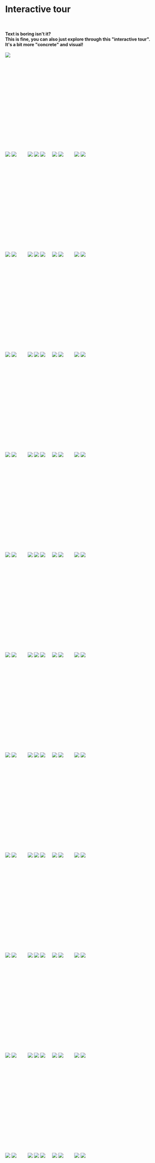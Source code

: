 # Interactive tour

<br><br>
<b>Text is boring isn't it?</b>  
<b>This is fine, you can also just explore through this "interactive tour".</b>  
<b>It's a bit more "concrete" and visual!</b>
<br><br>
<a href="https://github.com/pl453s/linux-mint-gnome/blob/main/github/tour.md#1msd"><img src="begin.png"></a>

<br><br><br><br><br><br><br><br><br><br><br><br><br><br><br><br>

<span id="1whl">
  <a href="https://github.com/pl453s/linux-mint-gnome/blob/main/github/tour.md#1whl"><img src="back_inactive.png"></a>
  <a href="https://github.com/pl453s/linux-mint-gnome/blob/main/github/tour.md#2whl"><img src="next.png"></a>
  &emsp;&emsp;
  <a href="https://github.com/pl453s/linux-mint-gnome/blob/main/github/tour.md#1whl"><img src="panel_on_inactive.png"></a>
  <a href="https://github.com/pl453s/linux-mint-gnome/blob/main/github/tour.md#1whl"><img src="dock_off_inactive.png"></a>
  <a href="https://github.com/pl453s/linux-mint-gnome/blob/main/github/tour.md#1whl"><img src="dash_off_inactive.png"></a>
  &emsp;
  <a href="https://github.com/pl453s/linux-mint-gnome/blob/main/github/tour.md#1whl"><img src="icons_off_inactive.png"></a>
  <a href="https://github.com/pl453s/linux-mint-gnome/blob/main/github/tour.md#1whl"><img src="dark_off_inactive.png"></a>
  &emsp;&emsp;
  <a href="https://github.com/pl453s/linux-mint-gnome"><img src="exit.png"></a>
  <img src="1.png">
</span>

<br><br><br><br><br><br><br><br><br><br><br><br><br><br><br><br>

<span id="1whd">
  <a href="https://github.com/pl453s/linux-mint-gnome/blob/main/github/tour.md#1whd"><img src="back_inactive.png"></a>
  <a href="https://github.com/pl453s/linux-mint-gnome/blob/main/github/tour.md#2whd"><img src="next.png"></a>
  &emsp;&emsp;
  <a href="https://github.com/pl453s/linux-mint-gnome/blob/main/github/tour.md#1whd"><img src="panel_on_inactive.png"></a>
  <a href="https://github.com/pl453s/linux-mint-gnome/blob/main/github/tour.md#1whd"><img src="dock_off_inactive.png"></a>
  <a href="https://github.com/pl453s/linux-mint-gnome/blob/main/github/tour.md#1whd"><img src="dash_off_inactive.png"></a>
  &emsp;
  <a href="https://github.com/pl453s/linux-mint-gnome/blob/main/github/tour.md#1whd"><img src="icons_off_inactive.png"></a>
  <a href="https://github.com/pl453s/linux-mint-gnome/blob/main/github/tour.md#1whd"><img src="dark_on_inactive.png"></a>
  &emsp;&emsp;
  <a href="https://github.com/pl453s/linux-mint-gnome"><img src="exit.png"></a>
  <img src="1.png">
</span>

<br><br><br><br><br><br><br><br><br><br><br><br><br><br><br><br>

<span id="1wsl">
  <a href="https://github.com/pl453s/linux-mint-gnome/blob/main/github/tour.md#1wsl"><img src="back_inactive.png"></a>
  <a href="https://github.com/pl453s/linux-mint-gnome/blob/main/github/tour.md#2wsl"><img src="next.png"></a>
  &emsp;&emsp;
  <a href="https://github.com/pl453s/linux-mint-gnome/blob/main/github/tour.md#1wsl"><img src="panel_on_inactive.png"></a>
  <a href="https://github.com/pl453s/linux-mint-gnome/blob/main/github/tour.md#1wsl"><img src="dock_off_inactive.png"></a>
  <a href="https://github.com/pl453s/linux-mint-gnome/blob/main/github/tour.md#1wsl"><img src="dash_off_inactive.png"></a>
  &emsp;
  <a href="https://github.com/pl453s/linux-mint-gnome/blob/main/github/tour.md#1wsl"><img src="icons_on_inactive.png"></a>
  <a href="https://github.com/pl453s/linux-mint-gnome/blob/main/github/tour.md#1wsl"><img src="dark_off_inactive.png"></a>
  &emsp;&emsp;
  <a href="https://github.com/pl453s/linux-mint-gnome"><img src="exit.png"></a>
  <img src="1.png">
</span>

<br><br><br><br><br><br><br><br><br><br><br><br><br><br><br><br>

<span id="1wsd">
  <a href="https://github.com/pl453s/linux-mint-gnome/blob/main/github/tour.md#1wsd"><img src="back_inactive.png"></a>
  <a href="https://github.com/pl453s/linux-mint-gnome/blob/main/github/tour.md#2wsd"><img src="next.png"></a>
  &emsp;&emsp;
  <a href="https://github.com/pl453s/linux-mint-gnome/blob/main/github/tour.md#1wsd"><img src="panel_on_inactive.png"></a>
  <a href="https://github.com/pl453s/linux-mint-gnome/blob/main/github/tour.md#1wsd"><img src="dock_off_inactive.png"></a>
  <a href="https://github.com/pl453s/linux-mint-gnome/blob/main/github/tour.md#1wsd"><img src="dash_off_inactive.png"></a>
  &emsp;
  <a href="https://github.com/pl453s/linux-mint-gnome/blob/main/github/tour.md#1wsd"><img src="icons_on_inactive.png"></a>
  <a href="https://github.com/pl453s/linux-mint-gnome/blob/main/github/tour.md#1wsd"><img src="dark_on_inactive.png"></a>
  &emsp;&emsp;
  <a href="https://github.com/pl453s/linux-mint-gnome"><img src="exit.png"></a>
  <img src="1.png">
</span>

<br><br><br><br><br><br><br><br><br><br><br><br><br><br><br><br>

<span id="1mhl">
  <a href="https://github.com/pl453s/linux-mint-gnome/blob/main/github/tour.md#1mhl"><img src="back_inactive.png"></a>
  <a href="https://github.com/pl453s/linux-mint-gnome/blob/main/github/tour.md#2mhl"><img src="next.png"></a>
  &emsp;&emsp;
  <a href="https://github.com/pl453s/linux-mint-gnome/blob/main/github/tour.md#1mhl"><img src="panel_off_inactive.png"></a>
  <a href="https://github.com/pl453s/linux-mint-gnome/blob/main/github/tour.md#1mhl"><img src="dock_on_inactive.png"></a>
  <a href="https://github.com/pl453s/linux-mint-gnome/blob/main/github/tour.md#1mhl"><img src="dash_off_inactive.png"></a>
  &emsp;
  <a href="https://github.com/pl453s/linux-mint-gnome/blob/main/github/tour.md#1mhl"><img src="icons_off_inactive.png"></a>
  <a href="https://github.com/pl453s/linux-mint-gnome/blob/main/github/tour.md#1mhl"><img src="dark_off_inactive.png"></a>
  &emsp;&emsp;
  <a href="https://github.com/pl453s/linux-mint-gnome"><img src="exit.png"></a>
  <img src="1.png">
</span>

<br><br><br><br><br><br><br><br><br><br><br><br><br><br><br><br>

<span id="1mhd">
  <a href="https://github.com/pl453s/linux-mint-gnome/blob/main/github/tour.md#1mhd"><img src="back_inactive.png"></a>
  <a href="https://github.com/pl453s/linux-mint-gnome/blob/main/github/tour.md#2mhd"><img src="next.png"></a>
  &emsp;&emsp;
  <a href="https://github.com/pl453s/linux-mint-gnome/blob/main/github/tour.md#1mhd"><img src="panel_off_inactive.png"></a>
  <a href="https://github.com/pl453s/linux-mint-gnome/blob/main/github/tour.md#1mhd"><img src="dock_on_inactive.png"></a>
  <a href="https://github.com/pl453s/linux-mint-gnome/blob/main/github/tour.md#1mhd"><img src="dash_off_inactive.png"></a>
  &emsp;
  <a href="https://github.com/pl453s/linux-mint-gnome/blob/main/github/tour.md#1mhd"><img src="icons_off_inactive.png"></a>
  <a href="https://github.com/pl453s/linux-mint-gnome/blob/main/github/tour.md#1mhd"><img src="dark_on_inactive.png"></a>
  &emsp;&emsp;
  <a href="https://github.com/pl453s/linux-mint-gnome"><img src="exit.png"></a>
  <img src="1.png">
</span>

<br><br><br><br><br><br><br><br><br><br><br><br><br><br><br><br>

<span id="1msl">
  <a href="https://github.com/pl453s/linux-mint-gnome/blob/main/github/tour.md#1msl"><img src="back_inactive.png"></a>
  <a href="https://github.com/pl453s/linux-mint-gnome/blob/main/github/tour.md#2msl"><img src="next.png"></a>
  &emsp;&emsp;
  <a href="https://github.com/pl453s/linux-mint-gnome/blob/main/github/tour.md#1msl"><img src="panel_off_inactive.png"></a>
  <a href="https://github.com/pl453s/linux-mint-gnome/blob/main/github/tour.md#1msl"><img src="dock_on_inactive.png"></a>
  <a href="https://github.com/pl453s/linux-mint-gnome/blob/main/github/tour.md#1msl"><img src="dash_off_inactive.png"></a>
  &emsp;
  <a href="https://github.com/pl453s/linux-mint-gnome/blob/main/github/tour.md#1msl"><img src="icons_on_inactive.png"></a>
  <a href="https://github.com/pl453s/linux-mint-gnome/blob/main/github/tour.md#1msl"><img src="dark_off_inactive.png"></a>
  &emsp;&emsp;
  <a href="https://github.com/pl453s/linux-mint-gnome"><img src="exit.png"></a>
  <img src="1.png">
</span>

<br><br><br><br><br><br><br><br><br><br><br><br><br><br><br><br>

<span id="1msd">
  <a href="https://github.com/pl453s/linux-mint-gnome/blob/main/github/tour.md#1msd"><img src="back_inactive.png"></a>
  <a href="https://github.com/pl453s/linux-mint-gnome/blob/main/github/tour.md#2msd"><img src="next.png"></a>
  &emsp;&emsp;
  <a href="https://github.com/pl453s/linux-mint-gnome/blob/main/github/tour.md#1msd"><img src="panel_off_inactive.png"></a>
  <a href="https://github.com/pl453s/linux-mint-gnome/blob/main/github/tour.md#1msd"><img src="dock_on_inactive.png"></a>
  <a href="https://github.com/pl453s/linux-mint-gnome/blob/main/github/tour.md#1msd"><img src="dash_off_inactive.png"></a>
  &emsp;
  <a href="https://github.com/pl453s/linux-mint-gnome/blob/main/github/tour.md#1msd"><img src="icons_on_inactive.png"></a>
  <a href="https://github.com/pl453s/linux-mint-gnome/blob/main/github/tour.md#1msd"><img src="dark_on_inactive.png"></a>
  &emsp;&emsp;
  <a href="https://github.com/pl453s/linux-mint-gnome"><img src="exit.png"></a>
  <img src="1.png">
</span>

<br><br><br><br><br><br><br><br><br><br><br><br><br><br><br><br>

<span id="1ghl">
  <a href="https://github.com/pl453s/linux-mint-gnome/blob/main/github/tour.md#1ghl"><img src="back_inactive.png"></a>
  <a href="https://github.com/pl453s/linux-mint-gnome/blob/main/github/tour.md#2ghl"><img src="next.png"></a>
  &emsp;&emsp;
  <a href="https://github.com/pl453s/linux-mint-gnome/blob/main/github/tour.md#1ghl"><img src="panel_off_inactive.png"></a>
  <a href="https://github.com/pl453s/linux-mint-gnome/blob/main/github/tour.md#1ghl"><img src="dock_off_inactive.png"></a>
  <a href="https://github.com/pl453s/linux-mint-gnome/blob/main/github/tour.md#1ghl"><img src="dash_on_inactive.png"></a>
  &emsp;
  <a href="https://github.com/pl453s/linux-mint-gnome/blob/main/github/tour.md#1ghl"><img src="icons_off_inactive.png"></a>
  <a href="https://github.com/pl453s/linux-mint-gnome/blob/main/github/tour.md#1ghl"><img src="dark_off_inactive.png"></a>
  &emsp;&emsp;
  <a href="https://github.com/pl453s/linux-mint-gnome"><img src="exit.png"></a>
  <img src="1.png">
</span>

<br><br><br><br><br><br><br><br><br><br><br><br><br><br><br><br>

<span id="1ghd">
  <a href="https://github.com/pl453s/linux-mint-gnome/blob/main/github/tour.md#1ghd"><img src="back_inactive.png"></a>
  <a href="https://github.com/pl453s/linux-mint-gnome/blob/main/github/tour.md#2ghd"><img src="next.png"></a>
  &emsp;&emsp;
  <a href="https://github.com/pl453s/linux-mint-gnome/blob/main/github/tour.md#1ghd"><img src="panel_off_inactive.png"></a>
  <a href="https://github.com/pl453s/linux-mint-gnome/blob/main/github/tour.md#1ghd"><img src="dock_off_inactive.png"></a>
  <a href="https://github.com/pl453s/linux-mint-gnome/blob/main/github/tour.md#1ghd"><img src="dash_on_inactive.png"></a>
  &emsp;
  <a href="https://github.com/pl453s/linux-mint-gnome/blob/main/github/tour.md#1ghd"><img src="icons_off_inactive.png"></a>
  <a href="https://github.com/pl453s/linux-mint-gnome/blob/main/github/tour.md#1ghd"><img src="dark_on_inactive.png"></a>
  &emsp;&emsp;
  <a href="https://github.com/pl453s/linux-mint-gnome"><img src="exit.png"></a>
  <img src="1.png">
</span>

<br><br><br><br><br><br><br><br><br><br><br><br><br><br><br><br>

<span id="1gsl">
  <a href="https://github.com/pl453s/linux-mint-gnome/blob/main/github/tour.md#1gsl"><img src="back_inactive.png"></a>
  <a href="https://github.com/pl453s/linux-mint-gnome/blob/main/github/tour.md#2gsl"><img src="next.png"></a>
  &emsp;&emsp;
  <a href="https://github.com/pl453s/linux-mint-gnome/blob/main/github/tour.md#1gsl"><img src="panel_off_inactive.png"></a>
  <a href="https://github.com/pl453s/linux-mint-gnome/blob/main/github/tour.md#1gsl"><img src="dock_off_inactive.png"></a>
  <a href="https://github.com/pl453s/linux-mint-gnome/blob/main/github/tour.md#1gsl"><img src="dash_on_inactive.png"></a>
  &emsp;
  <a href="https://github.com/pl453s/linux-mint-gnome/blob/main/github/tour.md#1gsl"><img src="icons_on_inactive.png"></a>
  <a href="https://github.com/pl453s/linux-mint-gnome/blob/main/github/tour.md#1gsl"><img src="dark_off_inactive.png"></a>
  &emsp;&emsp;
  <a href="https://github.com/pl453s/linux-mint-gnome"><img src="exit.png"></a>
  <img src="1.png">
</span>

<br><br><br><br><br><br><br><br><br><br><br><br><br><br><br><br>

<span id="1gsd">
  <a href="https://github.com/pl453s/linux-mint-gnome/blob/main/github/tour.md#1gsd"><img src="back_inactive.png"></a>
  <a href="https://github.com/pl453s/linux-mint-gnome/blob/main/github/tour.md#2gsd"><img src="next.png"></a>
  &emsp;&emsp;
  <a href="https://github.com/pl453s/linux-mint-gnome/blob/main/github/tour.md#1gsd"><img src="panel_off_inactive.png"></a>
  <a href="https://github.com/pl453s/linux-mint-gnome/blob/main/github/tour.md#1gsd"><img src="dock_off_inactive.png"></a>
  <a href="https://github.com/pl453s/linux-mint-gnome/blob/main/github/tour.md#1gsd"><img src="dash_on_inactive.png"></a>
  &emsp;
  <a href="https://github.com/pl453s/linux-mint-gnome/blob/main/github/tour.md#1gsd"><img src="icons_on_inactive.png"></a>
  <a href="https://github.com/pl453s/linux-mint-gnome/blob/main/github/tour.md#1gsd"><img src="dark_on_inactive.png"></a>
  &emsp;&emsp;
  <a href="https://github.com/pl453s/linux-mint-gnome"><img src="exit.png"></a>
  <img src="1.png">
</span>

<br><br><br><br><br><br><br><br><br><br><br><br><br><br><br><br>

<span id="2whl">
  <a href="https://github.com/pl453s/linux-mint-gnome/blob/main/github/tour.md#1whl"><img src="back.png"></a>
  <a href="https://github.com/pl453s/linux-mint-gnome/blob/main/github/tour.md#3whl"><img src="next.png"></a>
  &emsp;&emsp;
  <a href="https://github.com/pl453s/linux-mint-gnome/blob/main/github/tour.md#2whl"><img src="panel_on_inactive.png"></a>
  <a href="https://github.com/pl453s/linux-mint-gnome/blob/main/github/tour.md#2whl"><img src="dock_off_inactive.png"></a>
  <a href="https://github.com/pl453s/linux-mint-gnome/blob/main/github/tour.md#2whl"><img src="dash_off_inactive.png"></a>
  &emsp;
  <a href="https://github.com/pl453s/linux-mint-gnome/blob/main/github/tour.md#2whl"><img src="icons_off_inactive.png"></a>
  <a href="https://github.com/pl453s/linux-mint-gnome/blob/main/github/tour.md#2whl"><img src="dark_off_inactive.png"></a>
  &emsp;&emsp;
  <a href="https://github.com/pl453s/linux-mint-gnome"><img src="exit.png"></a>
  <img src="2.png">
</span>

<br><br><br><br><br><br><br><br><br><br><br><br><br><br><br><br>

<span id="2whd">
  <a href="https://github.com/pl453s/linux-mint-gnome/blob/main/github/tour.md#1whd"><img src="back.png"></a>
  <a href="https://github.com/pl453s/linux-mint-gnome/blob/main/github/tour.md#3whd"><img src="next.png"></a>
  &emsp;&emsp;
  <a href="https://github.com/pl453s/linux-mint-gnome/blob/main/github/tour.md#2whd"><img src="panel_on_inactive.png"></a>
  <a href="https://github.com/pl453s/linux-mint-gnome/blob/main/github/tour.md#2whd"><img src="dock_off_inactive.png"></a>
  <a href="https://github.com/pl453s/linux-mint-gnome/blob/main/github/tour.md#2whd"><img src="dash_off_inactive.png"></a>
  &emsp;
  <a href="https://github.com/pl453s/linux-mint-gnome/blob/main/github/tour.md#2whd"><img src="icons_off_inactive.png"></a>
  <a href="https://github.com/pl453s/linux-mint-gnome/blob/main/github/tour.md#2whd"><img src="dark_on_inactive.png"></a>
  &emsp;&emsp;
  <a href="https://github.com/pl453s/linux-mint-gnome"><img src="exit.png"></a>
  <img src="2.png">
</span>

<br><br><br><br><br><br><br><br><br><br><br><br><br><br><br><br>

<span id="2wsl">
  <a href="https://github.com/pl453s/linux-mint-gnome/blob/main/github/tour.md#1wsl"><img src="back.png"></a>
  <a href="https://github.com/pl453s/linux-mint-gnome/blob/main/github/tour.md#3wsl"><img src="next.png"></a>
  &emsp;&emsp;
  <a href="https://github.com/pl453s/linux-mint-gnome/blob/main/github/tour.md#2wsl"><img src="panel_on_inactive.png"></a>
  <a href="https://github.com/pl453s/linux-mint-gnome/blob/main/github/tour.md#2wsl"><img src="dock_off_inactive.png"></a>
  <a href="https://github.com/pl453s/linux-mint-gnome/blob/main/github/tour.md#2wsl"><img src="dash_off_inactive.png"></a>
  &emsp;
  <a href="https://github.com/pl453s/linux-mint-gnome/blob/main/github/tour.md#2wsl"><img src="icons_on_inactive.png"></a>
  <a href="https://github.com/pl453s/linux-mint-gnome/blob/main/github/tour.md#2wsl"><img src="dark_off_inactive.png"></a>
  &emsp;&emsp;
  <a href="https://github.com/pl453s/linux-mint-gnome"><img src="exit.png"></a>
  <img src="2.png">
</span>

<br><br><br><br><br><br><br><br><br><br><br><br><br><br><br><br>

<span id="2wsd">
  <a href="https://github.com/pl453s/linux-mint-gnome/blob/main/github/tour.md#1wsd"><img src="back.png"></a>
  <a href="https://github.com/pl453s/linux-mint-gnome/blob/main/github/tour.md#3wsd"><img src="next.png"></a>
  &emsp;&emsp;
  <a href="https://github.com/pl453s/linux-mint-gnome/blob/main/github/tour.md#2wsd"><img src="panel_on_inactive.png"></a>
  <a href="https://github.com/pl453s/linux-mint-gnome/blob/main/github/tour.md#2wsd"><img src="dock_off_inactive.png"></a>
  <a href="https://github.com/pl453s/linux-mint-gnome/blob/main/github/tour.md#2wsd"><img src="dash_off_inactive.png"></a>
  &emsp;
  <a href="https://github.com/pl453s/linux-mint-gnome/blob/main/github/tour.md#2wsd"><img src="icons_on_inactive.png"></a>
  <a href="https://github.com/pl453s/linux-mint-gnome/blob/main/github/tour.md#2wsd"><img src="dark_on_inactive.png"></a>
  &emsp;&emsp;
  <a href="https://github.com/pl453s/linux-mint-gnome"><img src="exit.png"></a>
  <img src="2.png">
</span>

<br><br><br><br><br><br><br><br><br><br><br><br><br><br><br><br>

<span id="2mhl">
  <a href="https://github.com/pl453s/linux-mint-gnome/blob/main/github/tour.md#1mhl"><img src="back.png"></a>
  <a href="https://github.com/pl453s/linux-mint-gnome/blob/main/github/tour.md#3mhl"><img src="next.png"></a>
  &emsp;&emsp;
  <a href="https://github.com/pl453s/linux-mint-gnome/blob/main/github/tour.md#2mhl"><img src="panel_off_inactive.png"></a>
  <a href="https://github.com/pl453s/linux-mint-gnome/blob/main/github/tour.md#2mhl"><img src="dock_on_inactive.png"></a>
  <a href="https://github.com/pl453s/linux-mint-gnome/blob/main/github/tour.md#2mhl"><img src="dash_off_inactive.png"></a>
  &emsp;
  <a href="https://github.com/pl453s/linux-mint-gnome/blob/main/github/tour.md#2mhl"><img src="icons_off_inactive.png"></a>
  <a href="https://github.com/pl453s/linux-mint-gnome/blob/main/github/tour.md#2mhl"><img src="dark_off_inactive.png"></a>
  &emsp;&emsp;
  <a href="https://github.com/pl453s/linux-mint-gnome"><img src="exit.png"></a>
  <img src="2.png">
</span>

<br><br><br><br><br><br><br><br><br><br><br><br><br><br><br><br>

<span id="2mhd">
  <a href="https://github.com/pl453s/linux-mint-gnome/blob/main/github/tour.md#1mhd"><img src="back.png"></a>
  <a href="https://github.com/pl453s/linux-mint-gnome/blob/main/github/tour.md#3mhd"><img src="next.png"></a>
  &emsp;&emsp;
  <a href="https://github.com/pl453s/linux-mint-gnome/blob/main/github/tour.md#2mhd"><img src="panel_off_inactive.png"></a>
  <a href="https://github.com/pl453s/linux-mint-gnome/blob/main/github/tour.md#2mhd"><img src="dock_on_inactive.png"></a>
  <a href="https://github.com/pl453s/linux-mint-gnome/blob/main/github/tour.md#2mhd"><img src="dash_off_inactive.png"></a>
  &emsp;
  <a href="https://github.com/pl453s/linux-mint-gnome/blob/main/github/tour.md#2mhd"><img src="icons_off_inactive.png"></a>
  <a href="https://github.com/pl453s/linux-mint-gnome/blob/main/github/tour.md#2mhd"><img src="dark_on_inactive.png"></a>
  &emsp;&emsp;
  <a href="https://github.com/pl453s/linux-mint-gnome"><img src="exit.png"></a>
  <img src="2.png">
</span>

<br><br><br><br><br><br><br><br><br><br><br><br><br><br><br><br>

<span id="2msl">
  <a href="https://github.com/pl453s/linux-mint-gnome/blob/main/github/tour.md#1msl"><img src="back.png"></a>
  <a href="https://github.com/pl453s/linux-mint-gnome/blob/main/github/tour.md#3msl"><img src="next.png"></a>
  &emsp;&emsp;
  <a href="https://github.com/pl453s/linux-mint-gnome/blob/main/github/tour.md#2msl"><img src="panel_off_inactive.png"></a>
  <a href="https://github.com/pl453s/linux-mint-gnome/blob/main/github/tour.md#2msl"><img src="dock_on_inactive.png"></a>
  <a href="https://github.com/pl453s/linux-mint-gnome/blob/main/github/tour.md#2msl"><img src="dash_off_inactive.png"></a>
  &emsp;
  <a href="https://github.com/pl453s/linux-mint-gnome/blob/main/github/tour.md#2msl"><img src="icons_on_inactive.png"></a>
  <a href="https://github.com/pl453s/linux-mint-gnome/blob/main/github/tour.md#2msl"><img src="dark_off_inactive.png"></a>
  &emsp;&emsp;
  <a href="https://github.com/pl453s/linux-mint-gnome"><img src="exit.png"></a>
  <img src="2.png">
</span>

<br><br><br><br><br><br><br><br><br><br><br><br><br><br><br><br>

<span id="2msd">
  <a href="https://github.com/pl453s/linux-mint-gnome/blob/main/github/tour.md#1msd"><img src="back.png"></a>
  <a href="https://github.com/pl453s/linux-mint-gnome/blob/main/github/tour.md#3msd"><img src="next.png"></a>
  &emsp;&emsp;
  <a href="https://github.com/pl453s/linux-mint-gnome/blob/main/github/tour.md#2msd"><img src="panel_off_inactive.png"></a>
  <a href="https://github.com/pl453s/linux-mint-gnome/blob/main/github/tour.md#2msd"><img src="dock_on_inactive.png"></a>
  <a href="https://github.com/pl453s/linux-mint-gnome/blob/main/github/tour.md#2msd"><img src="dash_off_inactive.png"></a>
  &emsp;
  <a href="https://github.com/pl453s/linux-mint-gnome/blob/main/github/tour.md#2msd"><img src="icons_on_inactive.png"></a>
  <a href="https://github.com/pl453s/linux-mint-gnome/blob/main/github/tour.md#2msd"><img src="dark_on_inactive.png"></a>
  &emsp;&emsp;
  <a href="https://github.com/pl453s/linux-mint-gnome"><img src="exit.png"></a>
  <img src="2.png">
</span>

<br><br><br><br><br><br><br><br><br><br><br><br><br><br><br><br>

<span id="2ghl">
  <a href="https://github.com/pl453s/linux-mint-gnome/blob/main/github/tour.md#1ghl"><img src="back.png"></a>
  <a href="https://github.com/pl453s/linux-mint-gnome/blob/main/github/tour.md#3ghl"><img src="next.png"></a>
  &emsp;&emsp;
  <a href="https://github.com/pl453s/linux-mint-gnome/blob/main/github/tour.md#2ghl"><img src="panel_off_inactive.png"></a>
  <a href="https://github.com/pl453s/linux-mint-gnome/blob/main/github/tour.md#2ghl"><img src="dock_off_inactive.png"></a>
  <a href="https://github.com/pl453s/linux-mint-gnome/blob/main/github/tour.md#2ghl"><img src="dash_on_inactive.png"></a>
  &emsp;
  <a href="https://github.com/pl453s/linux-mint-gnome/blob/main/github/tour.md#2ghl"><img src="icons_off_inactive.png"></a>
  <a href="https://github.com/pl453s/linux-mint-gnome/blob/main/github/tour.md#2ghl"><img src="dark_off_inactive.png"></a>
  &emsp;&emsp;
  <a href="https://github.com/pl453s/linux-mint-gnome"><img src="exit.png"></a>
  <img src="2.png">
</span>

<br><br><br><br><br><br><br><br><br><br><br><br><br><br><br><br>

<span id="2ghd">
  <a href="https://github.com/pl453s/linux-mint-gnome/blob/main/github/tour.md#1ghd"><img src="back.png"></a>
  <a href="https://github.com/pl453s/linux-mint-gnome/blob/main/github/tour.md#3ghd"><img src="next.png"></a>
  &emsp;&emsp;
  <a href="https://github.com/pl453s/linux-mint-gnome/blob/main/github/tour.md#2ghd"><img src="panel_off_inactive.png"></a>
  <a href="https://github.com/pl453s/linux-mint-gnome/blob/main/github/tour.md#2ghd"><img src="dock_off_inactive.png"></a>
  <a href="https://github.com/pl453s/linux-mint-gnome/blob/main/github/tour.md#2ghd"><img src="dash_on_inactive.png"></a>
  &emsp;
  <a href="https://github.com/pl453s/linux-mint-gnome/blob/main/github/tour.md#2ghd"><img src="icons_off_inactive.png"></a>
  <a href="https://github.com/pl453s/linux-mint-gnome/blob/main/github/tour.md#2ghd"><img src="dark_on_inactive.png"></a>
  &emsp;&emsp;
  <a href="https://github.com/pl453s/linux-mint-gnome"><img src="exit.png"></a>
  <img src="2.png">
</span>

<br><br><br><br><br><br><br><br><br><br><br><br><br><br><br><br>

<span id="2gsl">
  <a href="https://github.com/pl453s/linux-mint-gnome/blob/main/github/tour.md#1gsl"><img src="back.png"></a>
  <a href="https://github.com/pl453s/linux-mint-gnome/blob/main/github/tour.md#3gsl"><img src="next.png"></a>
  &emsp;&emsp;
  <a href="https://github.com/pl453s/linux-mint-gnome/blob/main/github/tour.md#2gsl"><img src="panel_off_inactive.png"></a>
  <a href="https://github.com/pl453s/linux-mint-gnome/blob/main/github/tour.md#2gsl"><img src="dock_off_inactive.png"></a>
  <a href="https://github.com/pl453s/linux-mint-gnome/blob/main/github/tour.md#2gsl"><img src="dash_on_inactive.png"></a>
  &emsp;
  <a href="https://github.com/pl453s/linux-mint-gnome/blob/main/github/tour.md#2gsl"><img src="icons_on_inactive.png"></a>
  <a href="https://github.com/pl453s/linux-mint-gnome/blob/main/github/tour.md#2gsl"><img src="dark_off_inactive.png"></a>
  &emsp;&emsp;
  <a href="https://github.com/pl453s/linux-mint-gnome"><img src="exit.png"></a>
  <img src="2.png">
</span>

<br><br><br><br><br><br><br><br><br><br><br><br><br><br><br><br>

<span id="2gsd">
  <a href="https://github.com/pl453s/linux-mint-gnome/blob/main/github/tour.md#1gsd"><img src="back.png"></a>
  <a href="https://github.com/pl453s/linux-mint-gnome/blob/main/github/tour.md#3gsd"><img src="next.png"></a>
  &emsp;&emsp;
  <a href="https://github.com/pl453s/linux-mint-gnome/blob/main/github/tour.md#2gsd"><img src="panel_off_inactive.png"></a>
  <a href="https://github.com/pl453s/linux-mint-gnome/blob/main/github/tour.md#2gsd"><img src="dock_off_inactive.png"></a>
  <a href="https://github.com/pl453s/linux-mint-gnome/blob/main/github/tour.md#2gsd"><img src="dash_on_inactive.png"></a>
  &emsp;
  <a href="https://github.com/pl453s/linux-mint-gnome/blob/main/github/tour.md#2gsd"><img src="icons_on_inactive.png"></a>
  <a href="https://github.com/pl453s/linux-mint-gnome/blob/main/github/tour.md#2gsd"><img src="dark_on_inactive.png"></a>
  &emsp;&emsp;
  <a href="https://github.com/pl453s/linux-mint-gnome"><img src="exit.png"></a>
  <img src="2.png">
</span>

<br><br><br><br><br><br><br><br><br><br><br><br><br><br><br><br>

<span id="3whl">
  <a href="https://github.com/pl453s/linux-mint-gnome/blob/main/github/tour.md#2whl"><img src="back.png"></a>
  <a href="https://github.com/pl453s/linux-mint-gnome/blob/main/github/tour.md#4whl"><img src="next.png"></a>
  &emsp;&emsp;
  <a href="https://github.com/pl453s/linux-mint-gnome/blob/main/github/tour.md#3whl"><img src="panel_on.png"></a>
  <a href="https://github.com/pl453s/linux-mint-gnome/blob/main/github/tour.md#3mhl"><img src="dock_off.png"></a>
  <a href="https://github.com/pl453s/linux-mint-gnome/blob/main/github/tour.md#3ghl"><img src="dash_off.png"></a>
  &emsp;
  <a href="https://github.com/pl453s/linux-mint-gnome/blob/main/github/tour.md#3wsl"><img src="icons_off.png"></a>
  <a href="https://github.com/pl453s/linux-mint-gnome/blob/main/github/tour.md#3whd"><img src="dark_off.png"></a>
  &emsp;&emsp;
  <a href="https://github.com/pl453s/linux-mint-gnome"><img src="exit.png"></a>
  <img src="3_whl.png">
</span>

<br><br><br><br><br><br><br><br><br><br><br><br><br><br><br><br>

<span id="3whd">
  <a href="https://github.com/pl453s/linux-mint-gnome/blob/main/github/tour.md#2whd"><img src="back.png"></a>
  <a href="https://github.com/pl453s/linux-mint-gnome/blob/main/github/tour.md#4whd"><img src="next.png"></a>
  &emsp;&emsp;
  <a href="https://github.com/pl453s/linux-mint-gnome/blob/main/github/tour.md#3whd"><img src="panel_on.png"></a>
  <a href="https://github.com/pl453s/linux-mint-gnome/blob/main/github/tour.md#3mhd"><img src="dock_off.png"></a>
  <a href="https://github.com/pl453s/linux-mint-gnome/blob/main/github/tour.md#3ghd"><img src="dash_off.png"></a>
  &emsp;
  <a href="https://github.com/pl453s/linux-mint-gnome/blob/main/github/tour.md#3wsd"><img src="icons_off.png"></a>
  <a href="https://github.com/pl453s/linux-mint-gnome/blob/main/github/tour.md#3whl"><img src="dark_on.png"></a>
  &emsp;&emsp;
  <a href="https://github.com/pl453s/linux-mint-gnome"><img src="exit.png"></a>
  <img src="3_whd.png">
</span>

<br><br><br><br><br><br><br><br><br><br><br><br><br><br><br><br>

<span id="3wsl">
  <a href="https://github.com/pl453s/linux-mint-gnome/blob/main/github/tour.md#2wsl"><img src="back.png"></a>
  <a href="https://github.com/pl453s/linux-mint-gnome/blob/main/github/tour.md#4wsl"><img src="next.png"></a>
  &emsp;&emsp;
  <a href="https://github.com/pl453s/linux-mint-gnome/blob/main/github/tour.md#3wsl"><img src="panel_on.png"></a>
  <a href="https://github.com/pl453s/linux-mint-gnome/blob/main/github/tour.md#3msl"><img src="dock_off.png"></a>
  <a href="https://github.com/pl453s/linux-mint-gnome/blob/main/github/tour.md#3gsl"><img src="dash_off.png"></a>
  &emsp;
  <a href="https://github.com/pl453s/linux-mint-gnome/blob/main/github/tour.md#3whl"><img src="icons_on.png"></a>
  <a href="https://github.com/pl453s/linux-mint-gnome/blob/main/github/tour.md#3wsd"><img src="dark_off.png"></a>
  &emsp;&emsp;
  <a href="https://github.com/pl453s/linux-mint-gnome"><img src="exit.png"></a>
  <img src="3_wsl.png">
</span>

<br><br><br><br><br><br><br><br><br><br><br><br><br><br><br><br>

<span id="3wsd">
  <a href="https://github.com/pl453s/linux-mint-gnome/blob/main/github/tour.md#2wsd"><img src="back.png"></a>
  <a href="https://github.com/pl453s/linux-mint-gnome/blob/main/github/tour.md#4wsd"><img src="next.png"></a>
  &emsp;&emsp;
  <a href="https://github.com/pl453s/linux-mint-gnome/blob/main/github/tour.md#3wsd"><img src="panel_on.png"></a>
  <a href="https://github.com/pl453s/linux-mint-gnome/blob/main/github/tour.md#3msd"><img src="dock_off.png"></a>
  <a href="https://github.com/pl453s/linux-mint-gnome/blob/main/github/tour.md#3gsd"><img src="dash_off.png"></a>
  &emsp;
  <a href="https://github.com/pl453s/linux-mint-gnome/blob/main/github/tour.md#3whd"><img src="icons_on.png"></a>
  <a href="https://github.com/pl453s/linux-mint-gnome/blob/main/github/tour.md#3wsl"><img src="dark_on.png"></a>
  &emsp;&emsp;
  <a href="https://github.com/pl453s/linux-mint-gnome"><img src="exit.png"></a>
  <img src="3_wsd.png">
</span>

<br><br><br><br><br><br><br><br><br><br><br><br><br><br><br><br>

<span id="3mhl">
  <a href="https://github.com/pl453s/linux-mint-gnome/blob/main/github/tour.md#2mhl"><img src="back.png"></a>
  <a href="https://github.com/pl453s/linux-mint-gnome/blob/main/github/tour.md#4mhl"><img src="next.png"></a>
  &emsp;&emsp;
  <a href="https://github.com/pl453s/linux-mint-gnome/blob/main/github/tour.md#3whl"><img src="panel_off.png"></a>
  <a href="https://github.com/pl453s/linux-mint-gnome/blob/main/github/tour.md#3mhl"><img src="dock_on.png"></a>
  <a href="https://github.com/pl453s/linux-mint-gnome/blob/main/github/tour.md#3ghl"><img src="dash_off.png"></a>
  &emsp;
  <a href="https://github.com/pl453s/linux-mint-gnome/blob/main/github/tour.md#3msl"><img src="icons_off.png"></a>
  <a href="https://github.com/pl453s/linux-mint-gnome/blob/main/github/tour.md#3mhd"><img src="dark_off.png"></a>
  &emsp;&emsp;
  <a href="https://github.com/pl453s/linux-mint-gnome"><img src="exit.png"></a>
  <img src="3_mhl.png">
</span>

<br><br><br><br><br><br><br><br><br><br><br><br><br><br><br><br>

<span id="3mhd">
  <a href="https://github.com/pl453s/linux-mint-gnome/blob/main/github/tour.md#2mhd"><img src="back.png"></a>
  <a href="https://github.com/pl453s/linux-mint-gnome/blob/main/github/tour.md#4mhd"><img src="next.png"></a>
  &emsp;&emsp;
  <a href="https://github.com/pl453s/linux-mint-gnome/blob/main/github/tour.md#3whd"><img src="panel_off.png"></a>
  <a href="https://github.com/pl453s/linux-mint-gnome/blob/main/github/tour.md#3mhd"><img src="dock_on.png"></a>
  <a href="https://github.com/pl453s/linux-mint-gnome/blob/main/github/tour.md#3ghd"><img src="dash_off.png"></a>
  &emsp;
  <a href="https://github.com/pl453s/linux-mint-gnome/blob/main/github/tour.md#3msd"><img src="icons_off.png"></a>
  <a href="https://github.com/pl453s/linux-mint-gnome/blob/main/github/tour.md#3mhl"><img src="dark_on.png"></a>
  &emsp;&emsp;
  <a href="https://github.com/pl453s/linux-mint-gnome"><img src="exit.png"></a>
  <img src="3_mhd.png">
</span>

<br><br><br><br><br><br><br><br><br><br><br><br><br><br><br><br>

<span id="3msl">
  <a href="https://github.com/pl453s/linux-mint-gnome/blob/main/github/tour.md#2msl"><img src="back.png"></a>
  <a href="https://github.com/pl453s/linux-mint-gnome/blob/main/github/tour.md#4msl"><img src="next.png"></a>
  &emsp;&emsp;
  <a href="https://github.com/pl453s/linux-mint-gnome/blob/main/github/tour.md#3wsl"><img src="panel_off.png"></a>
  <a href="https://github.com/pl453s/linux-mint-gnome/blob/main/github/tour.md#3msl"><img src="dock_on.png"></a>
  <a href="https://github.com/pl453s/linux-mint-gnome/blob/main/github/tour.md#3gsl"><img src="dash_off.png"></a>
  &emsp;
  <a href="https://github.com/pl453s/linux-mint-gnome/blob/main/github/tour.md#3mhl"><img src="icons_on.png"></a>
  <a href="https://github.com/pl453s/linux-mint-gnome/blob/main/github/tour.md#3msd"><img src="dark_off.png"></a>
  &emsp;&emsp;
  <a href="https://github.com/pl453s/linux-mint-gnome"><img src="exit.png"></a>
  <img src="3_msl.png">
</span>

<br><br><br><br><br><br><br><br><br><br><br><br><br><br><br><br>

<span id="3msd">
  <a href="https://github.com/pl453s/linux-mint-gnome/blob/main/github/tour.md#2msd"><img src="back.png"></a>
  <a href="https://github.com/pl453s/linux-mint-gnome/blob/main/github/tour.md#4msd"><img src="next.png"></a>
  &emsp;&emsp;
  <a href="https://github.com/pl453s/linux-mint-gnome/blob/main/github/tour.md#3wsd"><img src="panel_off.png"></a>
  <a href="https://github.com/pl453s/linux-mint-gnome/blob/main/github/tour.md#3msd"><img src="dock_on.png"></a>
  <a href="https://github.com/pl453s/linux-mint-gnome/blob/main/github/tour.md#3gsd"><img src="dash_off.png"></a>
  &emsp;
  <a href="https://github.com/pl453s/linux-mint-gnome/blob/main/github/tour.md#3mhd"><img src="icons_on.png"></a>
  <a href="https://github.com/pl453s/linux-mint-gnome/blob/main/github/tour.md#3msl"><img src="dark_on.png"></a>
  &emsp;&emsp;
  <a href="https://github.com/pl453s/linux-mint-gnome"><img src="exit.png"></a>
  <img src="3_msd.png">
</span>

<br><br><br><br><br><br><br><br><br><br><br><br><br><br><br><br>

<span id="3ghl">
  <a href="https://github.com/pl453s/linux-mint-gnome/blob/main/github/tour.md#2ghl"><img src="back.png"></a>
  <a href="https://github.com/pl453s/linux-mint-gnome/blob/main/github/tour.md#4ghl"><img src="next.png"></a>
  &emsp;&emsp;
  <a href="https://github.com/pl453s/linux-mint-gnome/blob/main/github/tour.md#3whl"><img src="panel_off.png"></a>
  <a href="https://github.com/pl453s/linux-mint-gnome/blob/main/github/tour.md#3mhl"><img src="dock_off.png"></a>
  <a href="https://github.com/pl453s/linux-mint-gnome/blob/main/github/tour.md#3ghl"><img src="dash_on.png"></a>
  &emsp;
  <a href="https://github.com/pl453s/linux-mint-gnome/blob/main/github/tour.md#3gsl"><img src="icons_off.png"></a>
  <a href="https://github.com/pl453s/linux-mint-gnome/blob/main/github/tour.md#3ghd"><img src="dark_off.png"></a>
  &emsp;&emsp;
  <a href="https://github.com/pl453s/linux-mint-gnome"><img src="exit.png"></a>
  <img src="3_ghl.png">
</span>

<br><br><br><br><br><br><br><br><br><br><br><br><br><br><br><br>

<span id="3ghd">
  <a href="https://github.com/pl453s/linux-mint-gnome/blob/main/github/tour.md#2ghd"><img src="back.png"></a>
  <a href="https://github.com/pl453s/linux-mint-gnome/blob/main/github/tour.md#4ghd"><img src="next.png"></a>
  &emsp;&emsp;
  <a href="https://github.com/pl453s/linux-mint-gnome/blob/main/github/tour.md#3whd"><img src="panel_off.png"></a>
  <a href="https://github.com/pl453s/linux-mint-gnome/blob/main/github/tour.md#3mhd"><img src="dock_off.png"></a>
  <a href="https://github.com/pl453s/linux-mint-gnome/blob/main/github/tour.md#3ghd"><img src="dash_on.png"></a>
  &emsp;
  <a href="https://github.com/pl453s/linux-mint-gnome/blob/main/github/tour.md#3gsd"><img src="icons_off.png"></a>
  <a href="https://github.com/pl453s/linux-mint-gnome/blob/main/github/tour.md#3ghl"><img src="dark_on.png"></a>
  &emsp;&emsp;
  <a href="https://github.com/pl453s/linux-mint-gnome"><img src="exit.png"></a>
  <img src="3_ghd.png">
</span>

<br><br><br><br><br><br><br><br><br><br><br><br><br><br><br><br>

<span id="3gsl">
  <a href="https://github.com/pl453s/linux-mint-gnome/blob/main/github/tour.md#2gsl"><img src="back.png"></a>
  <a href="https://github.com/pl453s/linux-mint-gnome/blob/main/github/tour.md#4gsl"><img src="next.png"></a>
  &emsp;&emsp;
  <a href="https://github.com/pl453s/linux-mint-gnome/blob/main/github/tour.md#3wsl"><img src="panel_off.png"></a>
  <a href="https://github.com/pl453s/linux-mint-gnome/blob/main/github/tour.md#3msl"><img src="dock_off.png"></a>
  <a href="https://github.com/pl453s/linux-mint-gnome/blob/main/github/tour.md#3gsl"><img src="dash_on.png"></a>
  &emsp;
  <a href="https://github.com/pl453s/linux-mint-gnome/blob/main/github/tour.md#3ghl"><img src="icons_on.png"></a>
  <a href="https://github.com/pl453s/linux-mint-gnome/blob/main/github/tour.md#3gsd"><img src="dark_off.png"></a>
  &emsp;&emsp;
  <a href="https://github.com/pl453s/linux-mint-gnome"><img src="exit.png"></a>
  <img src="3_gsl.png">
</span>

<br><br><br><br><br><br><br><br><br><br><br><br><br><br><br><br>

<span id="3gsd">
  <a href="https://github.com/pl453s/linux-mint-gnome/blob/main/github/tour.md#2gsd"><img src="back.png"></a>
  <a href="https://github.com/pl453s/linux-mint-gnome/blob/main/github/tour.md#4gsd"><img src="next.png"></a>
  &emsp;&emsp;
  <a href="https://github.com/pl453s/linux-mint-gnome/blob/main/github/tour.md#3wsd"><img src="panel_off.png"></a>
  <a href="https://github.com/pl453s/linux-mint-gnome/blob/main/github/tour.md#3msd"><img src="dock_off.png"></a>
  <a href="https://github.com/pl453s/linux-mint-gnome/blob/main/github/tour.md#3gsd"><img src="dash_on.png"></a>
  &emsp;
  <a href="https://github.com/pl453s/linux-mint-gnome/blob/main/github/tour.md#3ghd"><img src="icons_on.png"></a>
  <a href="https://github.com/pl453s/linux-mint-gnome/blob/main/github/tour.md#3gsl"><img src="dark_on.png"></a>
  &emsp;&emsp;
  <a href="https://github.com/pl453s/linux-mint-gnome"><img src="exit.png"></a>
  <img src="3_gsd.png">
</span>

<br><br><br><br><br><br><br><br><br><br><br><br><br><br><br><br>

<span id="4whl">
  <a href="https://github.com/pl453s/linux-mint-gnome/blob/main/github/tour.md#3whl"><img src="back.png"></a>
  <a href="https://github.com/pl453s/linux-mint-gnome/blob/main/github/tour.md#5whl"><img src="next.png"></a>
  &emsp;&emsp;
  <a href="https://github.com/pl453s/linux-mint-gnome/blob/main/github/tour.md#4whl"><img src="panel_on.png"></a>
  <a href="https://github.com/pl453s/linux-mint-gnome/blob/main/github/tour.md#4mhl"><img src="dock_off.png"></a>
  <a href="https://github.com/pl453s/linux-mint-gnome/blob/main/github/tour.md#4ghl"><img src="dash_off.png"></a>
  &emsp;
  <a href="https://github.com/pl453s/linux-mint-gnome/blob/main/github/tour.md#4wsl"><img src="icons_off.png"></a>
  <a href="https://github.com/pl453s/linux-mint-gnome/blob/main/github/tour.md#4whd"><img src="dark_off.png"></a>
  &emsp;&emsp;
  <a href="https://github.com/pl453s/linux-mint-gnome"><img src="exit.png"></a>
  <img src="4_whl.png">
</span>

<br><br><br><br><br><br><br><br><br><br><br><br><br><br><br><br>

<span id="4whd">
  <a href="https://github.com/pl453s/linux-mint-gnome/blob/main/github/tour.md#3whd"><img src="back.png"></a>
  <a href="https://github.com/pl453s/linux-mint-gnome/blob/main/github/tour.md#5whd"><img src="next.png"></a>
  &emsp;&emsp;
  <a href="https://github.com/pl453s/linux-mint-gnome/blob/main/github/tour.md#4whd"><img src="panel_on.png"></a>
  <a href="https://github.com/pl453s/linux-mint-gnome/blob/main/github/tour.md#4mhd"><img src="dock_off.png"></a>
  <a href="https://github.com/pl453s/linux-mint-gnome/blob/main/github/tour.md#4ghd"><img src="dash_off.png"></a>
  &emsp;
  <a href="https://github.com/pl453s/linux-mint-gnome/blob/main/github/tour.md#4wsd"><img src="icons_off.png"></a>
  <a href="https://github.com/pl453s/linux-mint-gnome/blob/main/github/tour.md#4whl"><img src="dark_on.png"></a>
  &emsp;&emsp;
  <a href="https://github.com/pl453s/linux-mint-gnome"><img src="exit.png"></a>
  <img src="4_whd.png">
</span>

<br><br><br><br><br><br><br><br><br><br><br><br><br><br><br><br>

<span id="4wsl">
  <a href="https://github.com/pl453s/linux-mint-gnome/blob/main/github/tour.md#3wsl"><img src="back.png"></a>
  <a href="https://github.com/pl453s/linux-mint-gnome/blob/main/github/tour.md#5wsl"><img src="next.png"></a>
  &emsp;&emsp;
  <a href="https://github.com/pl453s/linux-mint-gnome/blob/main/github/tour.md#4wsl"><img src="panel_on.png"></a>
  <a href="https://github.com/pl453s/linux-mint-gnome/blob/main/github/tour.md#4msl"><img src="dock_off.png"></a>
  <a href="https://github.com/pl453s/linux-mint-gnome/blob/main/github/tour.md#4gsl"><img src="dash_off.png"></a>
  &emsp;
  <a href="https://github.com/pl453s/linux-mint-gnome/blob/main/github/tour.md#4whl"><img src="icons_on.png"></a>
  <a href="https://github.com/pl453s/linux-mint-gnome/blob/main/github/tour.md#4wsd"><img src="dark_off.png"></a>
  &emsp;&emsp;
  <a href="https://github.com/pl453s/linux-mint-gnome"><img src="exit.png"></a>
  <img src="4_wsl.png">
</span>

<br><br><br><br><br><br><br><br><br><br><br><br><br><br><br><br>

<span id="4wsd">
  <a href="https://github.com/pl453s/linux-mint-gnome/blob/main/github/tour.md#3wsd"><img src="back.png"></a>
  <a href="https://github.com/pl453s/linux-mint-gnome/blob/main/github/tour.md#5wsd"><img src="next.png"></a>
  &emsp;&emsp;
  <a href="https://github.com/pl453s/linux-mint-gnome/blob/main/github/tour.md#4wsd"><img src="panel_on.png"></a>
  <a href="https://github.com/pl453s/linux-mint-gnome/blob/main/github/tour.md#4msd"><img src="dock_off.png"></a>
  <a href="https://github.com/pl453s/linux-mint-gnome/blob/main/github/tour.md#4gsd"><img src="dash_off.png"></a>
  &emsp;
  <a href="https://github.com/pl453s/linux-mint-gnome/blob/main/github/tour.md#4whd"><img src="icons_on.png"></a>
  <a href="https://github.com/pl453s/linux-mint-gnome/blob/main/github/tour.md#4wsl"><img src="dark_on.png"></a>
  &emsp;&emsp;
  <a href="https://github.com/pl453s/linux-mint-gnome"><img src="exit.png"></a>
  <img src="4_wsd.png">
</span>

<br><br><br><br><br><br><br><br><br><br><br><br><br><br><br><br>

<span id="4mhl">
  <a href="https://github.com/pl453s/linux-mint-gnome/blob/main/github/tour.md#3mhl"><img src="back.png"></a>
  <a href="https://github.com/pl453s/linux-mint-gnome/blob/main/github/tour.md#5mhl"><img src="next.png"></a>
  &emsp;&emsp;
  <a href="https://github.com/pl453s/linux-mint-gnome/blob/main/github/tour.md#4whl"><img src="panel_off.png"></a>
  <a href="https://github.com/pl453s/linux-mint-gnome/blob/main/github/tour.md#4mhl"><img src="dock_on.png"></a>
  <a href="https://github.com/pl453s/linux-mint-gnome/blob/main/github/tour.md#4ghl"><img src="dash_off.png"></a>
  &emsp;
  <a href="https://github.com/pl453s/linux-mint-gnome/blob/main/github/tour.md#4msl"><img src="icons_off.png"></a>
  <a href="https://github.com/pl453s/linux-mint-gnome/blob/main/github/tour.md#4mhd"><img src="dark_off.png"></a>
  &emsp;&emsp;
  <a href="https://github.com/pl453s/linux-mint-gnome"><img src="exit.png"></a>
  <img src="4_mhl.png">
</span>

<br><br><br><br><br><br><br><br><br><br><br><br><br><br><br><br>

<span id="4mhd">
  <a href="https://github.com/pl453s/linux-mint-gnome/blob/main/github/tour.md#3mhd"><img src="back.png"></a>
  <a href="https://github.com/pl453s/linux-mint-gnome/blob/main/github/tour.md#5mhd"><img src="next.png"></a>
  &emsp;&emsp;
  <a href="https://github.com/pl453s/linux-mint-gnome/blob/main/github/tour.md#4whd"><img src="panel_off.png"></a>
  <a href="https://github.com/pl453s/linux-mint-gnome/blob/main/github/tour.md#4mhd"><img src="dock_on.png"></a>
  <a href="https://github.com/pl453s/linux-mint-gnome/blob/main/github/tour.md#4ghd"><img src="dash_off.png"></a>
  &emsp;
  <a href="https://github.com/pl453s/linux-mint-gnome/blob/main/github/tour.md#4msd"><img src="icons_off.png"></a>
  <a href="https://github.com/pl453s/linux-mint-gnome/blob/main/github/tour.md#4mhl"><img src="dark_on.png"></a>
  &emsp;&emsp;
  <a href="https://github.com/pl453s/linux-mint-gnome"><img src="exit.png"></a>
  <img src="4_mhd.png">
</span>

<br><br><br><br><br><br><br><br><br><br><br><br><br><br><br><br>

<span id="4msl">
  <a href="https://github.com/pl453s/linux-mint-gnome/blob/main/github/tour.md#3msl"><img src="back.png"></a>
  <a href="https://github.com/pl453s/linux-mint-gnome/blob/main/github/tour.md#5msl"><img src="next.png"></a>
  &emsp;&emsp;
  <a href="https://github.com/pl453s/linux-mint-gnome/blob/main/github/tour.md#4wsl"><img src="panel_off.png"></a>
  <a href="https://github.com/pl453s/linux-mint-gnome/blob/main/github/tour.md#4msl"><img src="dock_on.png"></a>
  <a href="https://github.com/pl453s/linux-mint-gnome/blob/main/github/tour.md#4gsl"><img src="dash_off.png"></a>
  &emsp;
  <a href="https://github.com/pl453s/linux-mint-gnome/blob/main/github/tour.md#4mhl"><img src="icons_on.png"></a>
  <a href="https://github.com/pl453s/linux-mint-gnome/blob/main/github/tour.md#4msd"><img src="dark_off.png"></a>
  &emsp;&emsp;
  <a href="https://github.com/pl453s/linux-mint-gnome"><img src="exit.png"></a>
  <img src="4_msl.png">
</span>

<br><br><br><br><br><br><br><br><br><br><br><br><br><br><br><br>

<span id="4msd">
  <a href="https://github.com/pl453s/linux-mint-gnome/blob/main/github/tour.md#3msd"><img src="back.png"></a>
  <a href="https://github.com/pl453s/linux-mint-gnome/blob/main/github/tour.md#5msd"><img src="next.png"></a>
  &emsp;&emsp;
  <a href="https://github.com/pl453s/linux-mint-gnome/blob/main/github/tour.md#4wsd"><img src="panel_off.png"></a>
  <a href="https://github.com/pl453s/linux-mint-gnome/blob/main/github/tour.md#4msd"><img src="dock_on.png"></a>
  <a href="https://github.com/pl453s/linux-mint-gnome/blob/main/github/tour.md#4gsd"><img src="dash_off.png"></a>
  &emsp;
  <a href="https://github.com/pl453s/linux-mint-gnome/blob/main/github/tour.md#4mhd"><img src="icons_on.png"></a>
  <a href="https://github.com/pl453s/linux-mint-gnome/blob/main/github/tour.md#4msl"><img src="dark_on.png"></a>
  &emsp;&emsp;
  <a href="https://github.com/pl453s/linux-mint-gnome"><img src="exit.png"></a>
  <img src="4_msd.png">
</span>

<br><br><br><br><br><br><br><br><br><br><br><br><br><br><br><br>

<span id="4ghl">
  <a href="https://github.com/pl453s/linux-mint-gnome/blob/main/github/tour.md#3ghl"><img src="back.png"></a>
  <a href="https://github.com/pl453s/linux-mint-gnome/blob/main/github/tour.md#5ghl"><img src="next.png"></a>
  &emsp;&emsp;
  <a href="https://github.com/pl453s/linux-mint-gnome/blob/main/github/tour.md#4whl"><img src="panel_off.png"></a>
  <a href="https://github.com/pl453s/linux-mint-gnome/blob/main/github/tour.md#4mhl"><img src="dock_off.png"></a>
  <a href="https://github.com/pl453s/linux-mint-gnome/blob/main/github/tour.md#4ghl"><img src="dash_on.png"></a>
  &emsp;
  <a href="https://github.com/pl453s/linux-mint-gnome/blob/main/github/tour.md#4gsl"><img src="icons_off.png"></a>
  <a href="https://github.com/pl453s/linux-mint-gnome/blob/main/github/tour.md#4ghd"><img src="dark_off.png"></a>
  &emsp;&emsp;
  <a href="https://github.com/pl453s/linux-mint-gnome"><img src="exit.png"></a>
  <img src="4_ghl.png">
</span>

<br><br><br><br><br><br><br><br><br><br><br><br><br><br><br><br>

<span id="4ghd">
  <a href="https://github.com/pl453s/linux-mint-gnome/blob/main/github/tour.md#3ghd"><img src="back.png"></a>
  <a href="https://github.com/pl453s/linux-mint-gnome/blob/main/github/tour.md#5ghd"><img src="next.png"></a>
  &emsp;&emsp;
  <a href="https://github.com/pl453s/linux-mint-gnome/blob/main/github/tour.md#4whd"><img src="panel_off.png"></a>
  <a href="https://github.com/pl453s/linux-mint-gnome/blob/main/github/tour.md#4mhd"><img src="dock_off.png"></a>
  <a href="https://github.com/pl453s/linux-mint-gnome/blob/main/github/tour.md#4ghd"><img src="dash_on.png"></a>
  &emsp;
  <a href="https://github.com/pl453s/linux-mint-gnome/blob/main/github/tour.md#4gsd"><img src="icons_off.png"></a>
  <a href="https://github.com/pl453s/linux-mint-gnome/blob/main/github/tour.md#4ghl"><img src="dark_on.png"></a>
  &emsp;&emsp;
  <a href="https://github.com/pl453s/linux-mint-gnome"><img src="exit.png"></a>
  <img src="4_ghd.png">
</span>

<br><br><br><br><br><br><br><br><br><br><br><br><br><br><br><br>

<span id="4gsl">
  <a href="https://github.com/pl453s/linux-mint-gnome/blob/main/github/tour.md#3gsl"><img src="back.png"></a>
  <a href="https://github.com/pl453s/linux-mint-gnome/blob/main/github/tour.md#5gsl"><img src="next.png"></a>
  &emsp;&emsp;
  <a href="https://github.com/pl453s/linux-mint-gnome/blob/main/github/tour.md#4wsl"><img src="panel_off.png"></a>
  <a href="https://github.com/pl453s/linux-mint-gnome/blob/main/github/tour.md#4msl"><img src="dock_off.png"></a>
  <a href="https://github.com/pl453s/linux-mint-gnome/blob/main/github/tour.md#4gsl"><img src="dash_on.png"></a>
  &emsp;
  <a href="https://github.com/pl453s/linux-mint-gnome/blob/main/github/tour.md#4ghl"><img src="icons_on.png"></a>
  <a href="https://github.com/pl453s/linux-mint-gnome/blob/main/github/tour.md#4gsd"><img src="dark_off.png"></a>
  &emsp;&emsp;
  <a href="https://github.com/pl453s/linux-mint-gnome"><img src="exit.png"></a>
  <img src="4_gsl.png">
</span>

<br><br><br><br><br><br><br><br><br><br><br><br><br><br><br><br>

<span id="4gsd">
  <a href="https://github.com/pl453s/linux-mint-gnome/blob/main/github/tour.md#3gsd"><img src="back.png"></a>
  <a href="https://github.com/pl453s/linux-mint-gnome/blob/main/github/tour.md#5gsd"><img src="next.png"></a>
  &emsp;&emsp;
  <a href="https://github.com/pl453s/linux-mint-gnome/blob/main/github/tour.md#4wsd"><img src="panel_off.png"></a>
  <a href="https://github.com/pl453s/linux-mint-gnome/blob/main/github/tour.md#4msd"><img src="dock_off.png"></a>
  <a href="https://github.com/pl453s/linux-mint-gnome/blob/main/github/tour.md#4gsd"><img src="dash_on.png"></a>
  &emsp;
  <a href="https://github.com/pl453s/linux-mint-gnome/blob/main/github/tour.md#4ghd"><img src="icons_on.png"></a>
  <a href="https://github.com/pl453s/linux-mint-gnome/blob/main/github/tour.md#4gsl"><img src="dark_on.png"></a>
  &emsp;&emsp;
  <a href="https://github.com/pl453s/linux-mint-gnome"><img src="exit.png"></a>
  <img src="4_gsd.png">
</span>

<br><br><br><br><br><br><br><br><br><br><br><br><br><br><br><br>

<span id="5whl">
  <a href="https://github.com/pl453s/linux-mint-gnome/blob/main/github/tour.md#4whl"><img src="back.png"></a>
  <a href="https://github.com/pl453s/linux-mint-gnome/blob/main/github/tour.md#6whl"><img src="next.png"></a>
  &emsp;&emsp;
  <a href="https://github.com/pl453s/linux-mint-gnome/blob/main/github/tour.md#5whl"><img src="panel_on.png"></a>
  <a href="https://github.com/pl453s/linux-mint-gnome/blob/main/github/tour.md#5mhl"><img src="dock_off.png"></a>
  <a href="https://github.com/pl453s/linux-mint-gnome/blob/main/github/tour.md#5ghl"><img src="dash_off.png"></a>
  &emsp;
  <a href="https://github.com/pl453s/linux-mint-gnome/blob/main/github/tour.md#5whl"><img src="icons_off_inactive.png"></a>
  <a href="https://github.com/pl453s/linux-mint-gnome/blob/main/github/tour.md#5whl"><img src="dark_off_inactive.png"></a>
  &emsp;&emsp;
  <a href="https://github.com/pl453s/linux-mint-gnome"><img src="exit.png"></a>
  <img src="5_w.png">
</span>

<br><br><br><br><br><br><br><br><br><br><br><br><br><br><br><br>

<span id="5whd">
  <a href="https://github.com/pl453s/linux-mint-gnome/blob/main/github/tour.md#4whd"><img src="back.png"></a>
  <a href="https://github.com/pl453s/linux-mint-gnome/blob/main/github/tour.md#6whd"><img src="next.png"></a>
  &emsp;&emsp;
  <a href="https://github.com/pl453s/linux-mint-gnome/blob/main/github/tour.md#5whd"><img src="panel_on.png"></a>
  <a href="https://github.com/pl453s/linux-mint-gnome/blob/main/github/tour.md#5mhd"><img src="dock_off.png"></a>
  <a href="https://github.com/pl453s/linux-mint-gnome/blob/main/github/tour.md#5ghd"><img src="dash_off.png"></a>
  &emsp;
  <a href="https://github.com/pl453s/linux-mint-gnome/blob/main/github/tour.md#5whd"><img src="icons_off_inactive.png"></a>
  <a href="https://github.com/pl453s/linux-mint-gnome/blob/main/github/tour.md#5whd"><img src="dark_on_inactive.png"></a>
  &emsp;&emsp;
  <a href="https://github.com/pl453s/linux-mint-gnome"><img src="exit.png"></a>
  <img src="5_w.png">
</span>

<br><br><br><br><br><br><br><br><br><br><br><br><br><br><br><br>

<span id="5wsl">
  <a href="https://github.com/pl453s/linux-mint-gnome/blob/main/github/tour.md#4wsl"><img src="back.png"></a>
  <a href="https://github.com/pl453s/linux-mint-gnome/blob/main/github/tour.md#6wsl"><img src="next.png"></a>
  &emsp;&emsp;
  <a href="https://github.com/pl453s/linux-mint-gnome/blob/main/github/tour.md#5wsl"><img src="panel_on.png"></a>
  <a href="https://github.com/pl453s/linux-mint-gnome/blob/main/github/tour.md#5msl"><img src="dock_off.png"></a>
  <a href="https://github.com/pl453s/linux-mint-gnome/blob/main/github/tour.md#5gsl"><img src="dash_off.png"></a>
  &emsp;
  <a href="https://github.com/pl453s/linux-mint-gnome/blob/main/github/tour.md#5wsl"><img src="icons_on_inactive.png"></a>
  <a href="https://github.com/pl453s/linux-mint-gnome/blob/main/github/tour.md#5wsl"><img src="dark_off_inactive.png"></a>
  &emsp;&emsp;
  <a href="https://github.com/pl453s/linux-mint-gnome"><img src="exit.png"></a>
  <img src="5_w.png">
</span>

<br><br><br><br><br><br><br><br><br><br><br><br><br><br><br><br>

<span id="5wsd">
  <a href="https://github.com/pl453s/linux-mint-gnome/blob/main/github/tour.md#4wsd"><img src="back.png"></a>
  <a href="https://github.com/pl453s/linux-mint-gnome/blob/main/github/tour.md#6wsd"><img src="next.png"></a>
  &emsp;&emsp;
  <a href="https://github.com/pl453s/linux-mint-gnome/blob/main/github/tour.md#5wsd"><img src="panel_on.png"></a>
  <a href="https://github.com/pl453s/linux-mint-gnome/blob/main/github/tour.md#5msd"><img src="dock_off.png"></a>
  <a href="https://github.com/pl453s/linux-mint-gnome/blob/main/github/tour.md#5gsd"><img src="dash_off.png"></a>
  &emsp;
  <a href="https://github.com/pl453s/linux-mint-gnome/blob/main/github/tour.md#5wsd"><img src="icons_on_inactive.png"></a>
  <a href="https://github.com/pl453s/linux-mint-gnome/blob/main/github/tour.md#5wsd"><img src="dark_on_inactive.png"></a>
  &emsp;&emsp;
  <a href="https://github.com/pl453s/linux-mint-gnome"><img src="exit.png"></a>
  <img src="5_w.png">
</span>

<br><br><br><br><br><br><br><br><br><br><br><br><br><br><br><br>

<span id="5mhl">
  <a href="https://github.com/pl453s/linux-mint-gnome/blob/main/github/tour.md#4mhl"><img src="back.png"></a>
  <a href="https://github.com/pl453s/linux-mint-gnome/blob/main/github/tour.md#6mhl"><img src="next.png"></a>
  &emsp;&emsp;
  <a href="https://github.com/pl453s/linux-mint-gnome/blob/main/github/tour.md#5whl"><img src="panel_off.png"></a>
  <a href="https://github.com/pl453s/linux-mint-gnome/blob/main/github/tour.md#5mhl"><img src="dock_on.png"></a>
  <a href="https://github.com/pl453s/linux-mint-gnome/blob/main/github/tour.md#5ghl"><img src="dash_off.png"></a>
  &emsp;
  <a href="https://github.com/pl453s/linux-mint-gnome/blob/main/github/tour.md#5mhl"><img src="icons_off_inactive.png"></a>
  <a href="https://github.com/pl453s/linux-mint-gnome/blob/main/github/tour.md#5mhl"><img src="dark_off_inactive.png"></a>
  &emsp;&emsp;
  <a href="https://github.com/pl453s/linux-mint-gnome"><img src="exit.png"></a>
  <img src="5_m.png">
</span>

<br><br><br><br><br><br><br><br><br><br><br><br><br><br><br><br>

<span id="5mhd">
  <a href="https://github.com/pl453s/linux-mint-gnome/blob/main/github/tour.md#4mhd"><img src="back.png"></a>
  <a href="https://github.com/pl453s/linux-mint-gnome/blob/main/github/tour.md#6mhd"><img src="next.png"></a>
  &emsp;&emsp;
  <a href="https://github.com/pl453s/linux-mint-gnome/blob/main/github/tour.md#5whd"><img src="panel_off.png"></a>
  <a href="https://github.com/pl453s/linux-mint-gnome/blob/main/github/tour.md#5mhd"><img src="dock_on.png"></a>
  <a href="https://github.com/pl453s/linux-mint-gnome/blob/main/github/tour.md#5ghd"><img src="dash_off.png"></a>
  &emsp;
  <a href="https://github.com/pl453s/linux-mint-gnome/blob/main/github/tour.md#5mhd"><img src="icons_off_inactive.png"></a>
  <a href="https://github.com/pl453s/linux-mint-gnome/blob/main/github/tour.md#5mhd"><img src="dark_on_inactive.png"></a>
  &emsp;&emsp;
  <a href="https://github.com/pl453s/linux-mint-gnome"><img src="exit.png"></a>
  <img src="5_m.png">
</span>

<br><br><br><br><br><br><br><br><br><br><br><br><br><br><br><br>

<span id="5msl">
  <a href="https://github.com/pl453s/linux-mint-gnome/blob/main/github/tour.md#4msl"><img src="back.png"></a>
  <a href="https://github.com/pl453s/linux-mint-gnome/blob/main/github/tour.md#6msl"><img src="next.png"></a>
  &emsp;&emsp;
  <a href="https://github.com/pl453s/linux-mint-gnome/blob/main/github/tour.md#5wsl"><img src="panel_off.png"></a>
  <a href="https://github.com/pl453s/linux-mint-gnome/blob/main/github/tour.md#5msl"><img src="dock_on.png"></a>
  <a href="https://github.com/pl453s/linux-mint-gnome/blob/main/github/tour.md#5gsl"><img src="dash_off.png"></a>
  &emsp;
  <a href="https://github.com/pl453s/linux-mint-gnome/blob/main/github/tour.md#5msl"><img src="icons_on_inactive.png"></a>
  <a href="https://github.com/pl453s/linux-mint-gnome/blob/main/github/tour.md#5msl"><img src="dark_off_inactive.png"></a>
  &emsp;&emsp;
  <a href="https://github.com/pl453s/linux-mint-gnome"><img src="exit.png"></a>
  <img src="5_m.png">
</span>

<br><br><br><br><br><br><br><br><br><br><br><br><br><br><br><br>

<span id="5msd">
  <a href="https://github.com/pl453s/linux-mint-gnome/blob/main/github/tour.md#4msd"><img src="back.png"></a>
  <a href="https://github.com/pl453s/linux-mint-gnome/blob/main/github/tour.md#6msd"><img src="next.png"></a>
  &emsp;&emsp;
  <a href="https://github.com/pl453s/linux-mint-gnome/blob/main/github/tour.md#5wsd"><img src="panel_off.png"></a>
  <a href="https://github.com/pl453s/linux-mint-gnome/blob/main/github/tour.md#5msd"><img src="dock_on.png"></a>
  <a href="https://github.com/pl453s/linux-mint-gnome/blob/main/github/tour.md#5gsd"><img src="dash_off.png"></a>
  &emsp;
  <a href="https://github.com/pl453s/linux-mint-gnome/blob/main/github/tour.md#5msd"><img src="icons_on_inactive.png"></a>
  <a href="https://github.com/pl453s/linux-mint-gnome/blob/main/github/tour.md#5msd"><img src="dark_on_inactive.png"></a>
  &emsp;&emsp;
  <a href="https://github.com/pl453s/linux-mint-gnome"><img src="exit.png"></a>
  <img src="5_m.png">
</span>

<br><br><br><br><br><br><br><br><br><br><br><br><br><br><br><br>

<span id="5ghl">
  <a href="https://github.com/pl453s/linux-mint-gnome/blob/main/github/tour.md#4ghl"><img src="back.png"></a>
  <a href="https://github.com/pl453s/linux-mint-gnome/blob/main/github/tour.md#6ghl"><img src="next.png"></a>
  &emsp;&emsp;
  <a href="https://github.com/pl453s/linux-mint-gnome/blob/main/github/tour.md#5whl"><img src="panel_off.png"></a>
  <a href="https://github.com/pl453s/linux-mint-gnome/blob/main/github/tour.md#5mhl"><img src="dock_off.png"></a>
  <a href="https://github.com/pl453s/linux-mint-gnome/blob/main/github/tour.md#5ghl"><img src="dash_on.png"></a>
  &emsp;
  <a href="https://github.com/pl453s/linux-mint-gnome/blob/main/github/tour.md#5ghl"><img src="icons_off_inactive.png"></a>
  <a href="https://github.com/pl453s/linux-mint-gnome/blob/main/github/tour.md#5ghl"><img src="dark_off_inactive.png"></a>
  &emsp;&emsp;
  <a href="https://github.com/pl453s/linux-mint-gnome"><img src="exit.png"></a>
  <img src="5_g.png">
</span>

<br><br><br><br><br><br><br><br><br><br><br><br><br><br><br><br>

<span id="5ghd">
  <a href="https://github.com/pl453s/linux-mint-gnome/blob/main/github/tour.md#4ghd"><img src="back.png"></a>
  <a href="https://github.com/pl453s/linux-mint-gnome/blob/main/github/tour.md#6ghd"><img src="next.png"></a>
  &emsp;&emsp;
  <a href="https://github.com/pl453s/linux-mint-gnome/blob/main/github/tour.md#5whd"><img src="panel_off.png"></a>
  <a href="https://github.com/pl453s/linux-mint-gnome/blob/main/github/tour.md#5mhd"><img src="dock_off.png"></a>
  <a href="https://github.com/pl453s/linux-mint-gnome/blob/main/github/tour.md#5ghd"><img src="dash_on.png"></a>
  &emsp;
  <a href="https://github.com/pl453s/linux-mint-gnome/blob/main/github/tour.md#5ghd"><img src="icons_off_inactive.png"></a>
  <a href="https://github.com/pl453s/linux-mint-gnome/blob/main/github/tour.md#5ghd"><img src="dark_on_inactive.png"></a>
  &emsp;&emsp;
  <a href="https://github.com/pl453s/linux-mint-gnome"><img src="exit.png"></a>
  <img src="5_g.png">
</span>

<br><br><br><br><br><br><br><br><br><br><br><br><br><br><br><br>

<span id="5gsl">
  <a href="https://github.com/pl453s/linux-mint-gnome/blob/main/github/tour.md#4gsl"><img src="back.png"></a>
  <a href="https://github.com/pl453s/linux-mint-gnome/blob/main/github/tour.md#6gsl"><img src="next.png"></a>
  &emsp;&emsp;
  <a href="https://github.com/pl453s/linux-mint-gnome/blob/main/github/tour.md#5wsl"><img src="panel_off.png"></a>
  <a href="https://github.com/pl453s/linux-mint-gnome/blob/main/github/tour.md#5msl"><img src="dock_off.png"></a>
  <a href="https://github.com/pl453s/linux-mint-gnome/blob/main/github/tour.md#5gsl"><img src="dash_on.png"></a>
  &emsp;
  <a href="https://github.com/pl453s/linux-mint-gnome/blob/main/github/tour.md#5gsl"><img src="icons_on_inactive.png"></a>
  <a href="https://github.com/pl453s/linux-mint-gnome/blob/main/github/tour.md#5gsl"><img src="dark_off_inactive.png"></a>
  &emsp;&emsp;
  <a href="https://github.com/pl453s/linux-mint-gnome"><img src="exit.png"></a>
  <img src="5_g.png">
</span>

<br><br><br><br><br><br><br><br><br><br><br><br><br><br><br><br>

<span id="5gsd">
  <a href="https://github.com/pl453s/linux-mint-gnome/blob/main/github/tour.md#4gsd"><img src="back.png"></a>
  <a href="https://github.com/pl453s/linux-mint-gnome/blob/main/github/tour.md#6gsd"><img src="next.png"></a>
  &emsp;&emsp;
  <a href="https://github.com/pl453s/linux-mint-gnome/blob/main/github/tour.md#5wsd"><img src="panel_off.png"></a>
  <a href="https://github.com/pl453s/linux-mint-gnome/blob/main/github/tour.md#5msd"><img src="dock_off.png"></a>
  <a href="https://github.com/pl453s/linux-mint-gnome/blob/main/github/tour.md#5gsd"><img src="dash_on.png"></a>
  &emsp;
  <a href="https://github.com/pl453s/linux-mint-gnome/blob/main/github/tour.md#5gsd"><img src="icons_on_inactive.png"></a>
  <a href="https://github.com/pl453s/linux-mint-gnome/blob/main/github/tour.md#5gsd"><img src="dark_on_inactive.png"></a>
  &emsp;&emsp;
  <a href="https://github.com/pl453s/linux-mint-gnome"><img src="exit.png"></a>
  <img src="5_g.png">
</span>

<br><br><br><br><br><br><br><br><br><br><br><br><br><br><br><br>

<span id="6whl">
  <a href="https://github.com/pl453s/linux-mint-gnome/blob/main/github/tour.md#5whl"><img src="back.png"></a>
  <a href="https://github.com/pl453s/linux-mint-gnome/blob/main/github/tour.md#6whl"><img src="next_inactive.png"></a>
  &emsp;&emsp;
  <a href="https://github.com/pl453s/linux-mint-gnome/blob/main/github/tour.md#6whl"><img src="panel_on_inactive.png"></a>
  <a href="https://github.com/pl453s/linux-mint-gnome/blob/main/github/tour.md#6whl"><img src="dock_off_inactive.png"></a>
  <a href="https://github.com/pl453s/linux-mint-gnome/blob/main/github/tour.md#6whl"><img src="dash_off_inactive.png"></a>
  &emsp;
  <a href="https://github.com/pl453s/linux-mint-gnome/blob/main/github/tour.md#6whl"><img src="icons_off_inactive.png"></a>
  <a href="https://github.com/pl453s/linux-mint-gnome/blob/main/github/tour.md#6whl"><img src="dark_off_inactive.png"></a>
  &emsp;&emsp;
  <a href="https://github.com/pl453s/linux-mint-gnome"><img src="exit.png"></a>
  <img src="6.png">
</span>

<br><br><br><br><br><br><br><br><br><br><br><br><br><br><br><br>

<span id="6whd">
  <a href="https://github.com/pl453s/linux-mint-gnome/blob/main/github/tour.md#5whd"><img src="back.png"></a>
  <a href="https://github.com/pl453s/linux-mint-gnome/blob/main/github/tour.md#6whd"><img src="next_inactive.png"></a>
  &emsp;&emsp;
  <a href="https://github.com/pl453s/linux-mint-gnome/blob/main/github/tour.md#6whd"><img src="panel_on_inactive.png"></a>
  <a href="https://github.com/pl453s/linux-mint-gnome/blob/main/github/tour.md#6whd"><img src="dock_off_inactive.png"></a>
  <a href="https://github.com/pl453s/linux-mint-gnome/blob/main/github/tour.md#6whd"><img src="dash_off_inactive.png"></a>
  &emsp;
  <a href="https://github.com/pl453s/linux-mint-gnome/blob/main/github/tour.md#6whd"><img src="icons_off_inactive.png"></a>
  <a href="https://github.com/pl453s/linux-mint-gnome/blob/main/github/tour.md#6whd"><img src="dark_on_inactive.png"></a>
  &emsp;&emsp;
  <a href="https://github.com/pl453s/linux-mint-gnome"><img src="exit.png"></a>
  <img src="6.png">
</span>

<br><br><br><br><br><br><br><br><br><br><br><br><br><br><br><br>

<span id="6wsl">
  <a href="https://github.com/pl453s/linux-mint-gnome/blob/main/github/tour.md#5wsl"><img src="back.png"></a>
  <a href="https://github.com/pl453s/linux-mint-gnome/blob/main/github/tour.md#6wsl"><img src="next_inactive.png"></a>
  &emsp;&emsp;
  <a href="https://github.com/pl453s/linux-mint-gnome/blob/main/github/tour.md#6wsl"><img src="panel_on_inactive.png"></a>
  <a href="https://github.com/pl453s/linux-mint-gnome/blob/main/github/tour.md#6wsl"><img src="dock_off_inactive.png"></a>
  <a href="https://github.com/pl453s/linux-mint-gnome/blob/main/github/tour.md#6wsl"><img src="dash_off_inactive.png"></a>
  &emsp;
  <a href="https://github.com/pl453s/linux-mint-gnome/blob/main/github/tour.md#6wsl"><img src="icons_on_inactive.png"></a>
  <a href="https://github.com/pl453s/linux-mint-gnome/blob/main/github/tour.md#6wsl"><img src="dark_off_inactive.png"></a>
  &emsp;&emsp;
  <a href="https://github.com/pl453s/linux-mint-gnome"><img src="exit.png"></a>
  <img src="6.png">
</span>

<br><br><br><br><br><br><br><br><br><br><br><br><br><br><br><br>

<span id="6wsd">
  <a href="https://github.com/pl453s/linux-mint-gnome/blob/main/github/tour.md#5wsd"><img src="back.png"></a>
  <a href="https://github.com/pl453s/linux-mint-gnome/blob/main/github/tour.md#6wsd"><img src="next_inactive.png"></a>
  &emsp;&emsp;
  <a href="https://github.com/pl453s/linux-mint-gnome/blob/main/github/tour.md#6wsd"><img src="panel_on_inactive.png"></a>
  <a href="https://github.com/pl453s/linux-mint-gnome/blob/main/github/tour.md#6wsd"><img src="dock_off_inactive.png"></a>
  <a href="https://github.com/pl453s/linux-mint-gnome/blob/main/github/tour.md#6wsd"><img src="dash_off_inactive.png"></a>
  &emsp;
  <a href="https://github.com/pl453s/linux-mint-gnome/blob/main/github/tour.md#6wsd"><img src="icons_on_inactive.png"></a>
  <a href="https://github.com/pl453s/linux-mint-gnome/blob/main/github/tour.md#6wsd"><img src="dark_on_inactive.png"></a>
  &emsp;&emsp;
  <a href="https://github.com/pl453s/linux-mint-gnome"><img src="exit.png"></a>
  <img src="6.png">
</span>

<br><br><br><br><br><br><br><br><br><br><br><br><br><br><br><br>

<span id="6mhl">
  <a href="https://github.com/pl453s/linux-mint-gnome/blob/main/github/tour.md#5mhl"><img src="back.png"></a>
  <a href="https://github.com/pl453s/linux-mint-gnome/blob/main/github/tour.md#6mhl"><img src="next_inactive.png"></a>
  &emsp;&emsp;
  <a href="https://github.com/pl453s/linux-mint-gnome/blob/main/github/tour.md#6mhl"><img src="panel_off_inactive.png"></a>
  <a href="https://github.com/pl453s/linux-mint-gnome/blob/main/github/tour.md#6mhl"><img src="dock_on_inactive.png"></a>
  <a href="https://github.com/pl453s/linux-mint-gnome/blob/main/github/tour.md#6mhl"><img src="dash_off_inactive.png"></a>
  &emsp;
  <a href="https://github.com/pl453s/linux-mint-gnome/blob/main/github/tour.md#6mhl"><img src="icons_off_inactive.png"></a>
  <a href="https://github.com/pl453s/linux-mint-gnome/blob/main/github/tour.md#6mhl"><img src="dark_off_inactive.png"></a>
  &emsp;&emsp;
  <a href="https://github.com/pl453s/linux-mint-gnome"><img src="exit.png"></a>
  <img src="6.png">
</span>

<br><br><br><br><br><br><br><br><br><br><br><br><br><br><br><br>

<span id="6mhd">
  <a href="https://github.com/pl453s/linux-mint-gnome/blob/main/github/tour.md#5mhd"><img src="back.png"></a>
  <a href="https://github.com/pl453s/linux-mint-gnome/blob/main/github/tour.md#6mhd"><img src="next_inactive.png"></a>
  &emsp;&emsp;
  <a href="https://github.com/pl453s/linux-mint-gnome/blob/main/github/tour.md#6mhd"><img src="panel_off_inactive.png"></a>
  <a href="https://github.com/pl453s/linux-mint-gnome/blob/main/github/tour.md#6mhd"><img src="dock_on_inactive.png"></a>
  <a href="https://github.com/pl453s/linux-mint-gnome/blob/main/github/tour.md#6mhd"><img src="dash_off_inactive.png"></a>
  &emsp;
  <a href="https://github.com/pl453s/linux-mint-gnome/blob/main/github/tour.md#6mhd"><img src="icons_off_inactive.png"></a>
  <a href="https://github.com/pl453s/linux-mint-gnome/blob/main/github/tour.md#6mhd"><img src="dark_on_inactive.png"></a>
  &emsp;&emsp;
  <a href="https://github.com/pl453s/linux-mint-gnome"><img src="exit.png"></a>
  <img src="6.png">
</span>

<br><br><br><br><br><br><br><br><br><br><br><br><br><br><br><br>

<span id="6msl">
  <a href="https://github.com/pl453s/linux-mint-gnome/blob/main/github/tour.md#5msl"><img src="back.png"></a>
  <a href="https://github.com/pl453s/linux-mint-gnome/blob/main/github/tour.md#6msl"><img src="next_inactive.png"></a>
  &emsp;&emsp;
  <a href="https://github.com/pl453s/linux-mint-gnome/blob/main/github/tour.md#6msl"><img src="panel_off_inactive.png"></a>
  <a href="https://github.com/pl453s/linux-mint-gnome/blob/main/github/tour.md#6msl"><img src="dock_on_inactive.png"></a>
  <a href="https://github.com/pl453s/linux-mint-gnome/blob/main/github/tour.md#6msl"><img src="dash_off_inactive.png"></a>
  &emsp;
  <a href="https://github.com/pl453s/linux-mint-gnome/blob/main/github/tour.md#6msl"><img src="icons_on_inactive.png"></a>
  <a href="https://github.com/pl453s/linux-mint-gnome/blob/main/github/tour.md#6msl"><img src="dark_off_inactive.png"></a>
  &emsp;&emsp;
  <a href="https://github.com/pl453s/linux-mint-gnome"><img src="exit.png"></a>
  <img src="6.png">
</span>

<br><br><br><br><br><br><br><br><br><br><br><br><br><br><br><br>

<span id="6msd">
  <a href="https://github.com/pl453s/linux-mint-gnome/blob/main/github/tour.md#5msd"><img src="back.png"></a>
  <a href="https://github.com/pl453s/linux-mint-gnome/blob/main/github/tour.md#6msd"><img src="next_inactive.png"></a>
  &emsp;&emsp;
  <a href="https://github.com/pl453s/linux-mint-gnome/blob/main/github/tour.md#6msd"><img src="panel_off_inactive.png"></a>
  <a href="https://github.com/pl453s/linux-mint-gnome/blob/main/github/tour.md#6msd"><img src="dock_on_inactive.png"></a>
  <a href="https://github.com/pl453s/linux-mint-gnome/blob/main/github/tour.md#6msd"><img src="dash_off_inactive.png"></a>
  &emsp;
  <a href="https://github.com/pl453s/linux-mint-gnome/blob/main/github/tour.md#6msd"><img src="icons_on_inactive.png"></a>
  <a href="https://github.com/pl453s/linux-mint-gnome/blob/main/github/tour.md#6msd"><img src="dark_on_inactive.png"></a>
  &emsp;&emsp;
  <a href="https://github.com/pl453s/linux-mint-gnome"><img src="exit.png"></a>
  <img src="6.png">
</span>

<br><br><br><br><br><br><br><br><br><br><br><br><br><br><br><br>

<span id="6ghl">
  <a href="https://github.com/pl453s/linux-mint-gnome/blob/main/github/tour.md#5ghl"><img src="back.png"></a>
  <a href="https://github.com/pl453s/linux-mint-gnome/blob/main/github/tour.md#6ghl"><img src="next_inactive.png"></a>
  &emsp;&emsp;
  <a href="https://github.com/pl453s/linux-mint-gnome/blob/main/github/tour.md#6ghl"><img src="panel_off_inactive.png"></a>
  <a href="https://github.com/pl453s/linux-mint-gnome/blob/main/github/tour.md#6ghl"><img src="dock_off_inactive.png"></a>
  <a href="https://github.com/pl453s/linux-mint-gnome/blob/main/github/tour.md#6ghl"><img src="dash_on_inactive.png"></a>
  &emsp;
  <a href="https://github.com/pl453s/linux-mint-gnome/blob/main/github/tour.md#6ghl"><img src="icons_off_inactive.png"></a>
  <a href="https://github.com/pl453s/linux-mint-gnome/blob/main/github/tour.md#6ghl"><img src="dark_off_inactive.png"></a>
  &emsp;&emsp;
  <a href="https://github.com/pl453s/linux-mint-gnome"><img src="exit.png"></a>
  <img src="6.png">
</span>

<br><br><br><br><br><br><br><br><br><br><br><br><br><br><br><br>

<span id="6ghd">
  <a href="https://github.com/pl453s/linux-mint-gnome/blob/main/github/tour.md#5ghd"><img src="back.png"></a>
  <a href="https://github.com/pl453s/linux-mint-gnome/blob/main/github/tour.md#6ghd"><img src="next_inactive.png"></a>
  &emsp;&emsp;
  <a href="https://github.com/pl453s/linux-mint-gnome/blob/main/github/tour.md#6ghd"><img src="panel_off_inactive.png"></a>
  <a href="https://github.com/pl453s/linux-mint-gnome/blob/main/github/tour.md#6ghd"><img src="dock_off_inactive.png"></a>
  <a href="https://github.com/pl453s/linux-mint-gnome/blob/main/github/tour.md#6ghd"><img src="dash_on_inactive.png"></a>
  &emsp;
  <a href="https://github.com/pl453s/linux-mint-gnome/blob/main/github/tour.md#6ghd"><img src="icons_off_inactive.png"></a>
  <a href="https://github.com/pl453s/linux-mint-gnome/blob/main/github/tour.md#6ghd"><img src="dark_on_inactive.png"></a>
  &emsp;&emsp;
  <a href="https://github.com/pl453s/linux-mint-gnome"><img src="exit.png"></a>
  <img src="6.png">
</span>

<br><br><br><br><br><br><br><br><br><br><br><br><br><br><br><br>

<span id="6gsl">
  <a href="https://github.com/pl453s/linux-mint-gnome/blob/main/github/tour.md#5gsl"><img src="back.png"></a>
  <a href="https://github.com/pl453s/linux-mint-gnome/blob/main/github/tour.md#6gsl"><img src="next_inactive.png"></a>
  &emsp;&emsp;
  <a href="https://github.com/pl453s/linux-mint-gnome/blob/main/github/tour.md#6gsl"><img src="panel_off_inactive.png"></a>
  <a href="https://github.com/pl453s/linux-mint-gnome/blob/main/github/tour.md#6gsl"><img src="dock_off_inactive.png"></a>
  <a href="https://github.com/pl453s/linux-mint-gnome/blob/main/github/tour.md#6gsl"><img src="dash_on_inactive.png"></a>
  &emsp;
  <a href="https://github.com/pl453s/linux-mint-gnome/blob/main/github/tour.md#6gsl"><img src="icons_on_inactive.png"></a>
  <a href="https://github.com/pl453s/linux-mint-gnome/blob/main/github/tour.md#6gsl"><img src="dark_off_inactive.png"></a>
  &emsp;&emsp;
  <a href="https://github.com/pl453s/linux-mint-gnome"><img src="exit.png"></a>
  <img src="6.png">
</span>

<br><br><br><br><br><br><br><br><br><br><br><br><br><br><br><br>

<span id="6gsd">
  <a href="https://github.com/pl453s/linux-mint-gnome/blob/main/github/tour.md#5gsd"><img src="back.png"></a>
  <a href="https://github.com/pl453s/linux-mint-gnome/blob/main/github/tour.md#6gsd"><img src="next_inactive.png"></a>
  &emsp;&emsp;
  <a href="https://github.com/pl453s/linux-mint-gnome/blob/main/github/tour.md#6gsd"><img src="panel_off_inactive.png"></a>
  <a href="https://github.com/pl453s/linux-mint-gnome/blob/main/github/tour.md#6gsd"><img src="dock_off_inactive.png"></a>
  <a href="https://github.com/pl453s/linux-mint-gnome/blob/main/github/tour.md#6gsd"><img src="dash_on_inactive.png"></a>
  &emsp;
  <a href="https://github.com/pl453s/linux-mint-gnome/blob/main/github/tour.md#6gsd"><img src="icons_on_inactive.png"></a>
  <a href="https://github.com/pl453s/linux-mint-gnome/blob/main/github/tour.md#6gsd"><img src="dark_on_inactive.png"></a>
  &emsp;&emsp;
  <a href="https://github.com/pl453s/linux-mint-gnome"><img src="exit.png"></a>
  <img src="6.png">
</span>

<br><br><br><br><br><br><br><br><br><br><br><br><br><br><br><br>

